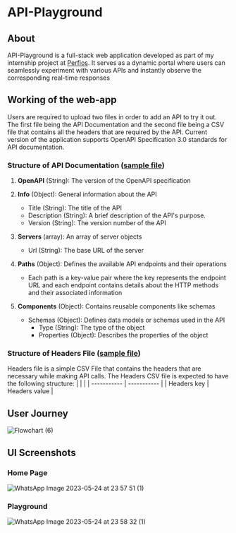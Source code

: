 # API-Playground
## About
API-Playground is a full-stack web application developed as part of my internship project at [Perfios](https://www.perfios.com/). It serves as a dynamic portal where users can seamlessly experiment with various APIs and instantly observe the corresponding real-time responses
## Working of the web-app
Users are required to upload two files in order to add an API to try it out. The first file being the API Documentation and the second file being a CSV file that contains all the headers that are required by the API. Current version of the application supports OpenAPI Specification 3.0 standards for API documentation. 
### Structure of API Documentation ([sample file](Sample%20Files/OpenAPI3.json))
1. **OpenAPI** (String): The version of the OpenAPI specification

2. **Info** (Object): General information about the API
   - Title (String): The title of the API 
   - Description (String): A brief description of the API's purpose.
   - Version (String): The version number of the API 

3. **Servers** (array): An array of server objects
   - Url (String): The base URL of the server

4. **Paths** (Object): Defines the available API endpoints and their operations
   - Each path is a key-value pair where the key represents the endpoint URL and each endpoint contains details about the HTTP methods and their associated information 

5. **Components** (Object): Contains reusable components like schemas
   - Schemas (Object): Defines data models or schemas used in the API
       - Type (String): The type of the object
       - Properties (Object): Describes the properties of the object
### Structure of Headers File ([sample file](Sample%20Files/OpenAPI3.json))
Headers file is a simple CSV File that contains the headers that are necessary while making API calls.
The Headers CSV file is expected to have the following structure:
|       |  |
| ----------- | ----------- |
| Headers key   | Headers value  |

## User Journey
![Flowchart (6)](https://github.com/AnuroopKeshav/NaiveBayesClassifier/assets/84195790/ffed7813-14a5-4cb1-bf5d-607d89a05e15)

## UI Screenshots
### Home Page
![WhatsApp Image 2023-05-24 at 23 57 51 (1)](https://github.com/AnuroopKeshav/NaiveBayesClassifier/assets/84195790/b6cab4da-01be-4f63-919a-c3fd018d26ee)
### Playground
![WhatsApp Image 2023-05-24 at 23 58 32 (1)](https://github.com/AnuroopKeshav/NaiveBayesClassifier/assets/84195790/aceab046-4a1d-4527-997a-cac2d710e2c1)
